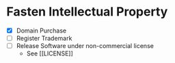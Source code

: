 # Fasten Intellectual Property

- [x] Domain Purchase
- [ ] Register Trademark
- [ ] Release Software under non-commercial license
	- See [[LICENSE]]
